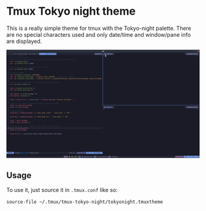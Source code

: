 # Tmux Tokyo night theme

This is a really simple theme for tmux with the Tokyo-night palette.
There are no special characters used and only date/time and window/pane info are displayed.

![Screenshot](./screenshot.png)

## Usage
To use it, just source it in `.tmux.conf` like so:

```
source-file ~/.tmux/tmux-tokyo-night/tokyonight.tmuxtheme
```
